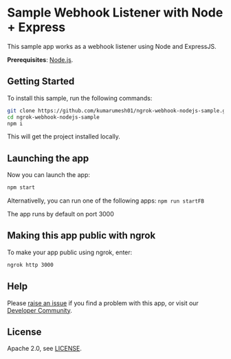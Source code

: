 # Sample Webhook Listener with Node + Express

This sample app works as a webhook listener using Node and ExpressJS.

**Prerequisites**: [Node.js](https://nodejs.org/en/).

## Getting Started

To install this sample, run the following commands:

```bash
git clone https://github.com/kumarumesh01/ngrok-webhook-nodejs-sample.git
cd ngrok-webhook-nodejs-sample
npm i
```

This will get the project installed locally.

## Launching the app

Now you can launch the app:

```bash
npm start
```
Alternativelly, you can run one of the following apps:
    `npm run startFB`

The app runs by default on port 3000

## Making this app public with ngrok

To make your app public using ngrok, enter:

```bash
ngrok http 3000
```

## Help

Please [raise an issue](https://github.com/ngrok/ngrok-webhook-nodejs-sample/issues) if you find a problem with this app, or visit our [Developer Community](https://ngrok.com/slack).

## License

Apache 2.0, see [LICENSE](LICENSE).

